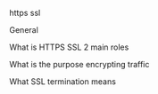 https ssl

General

What is HTTPS SSL 2 main roles

What is the purpose encrypting traffic

What SSL termination means
